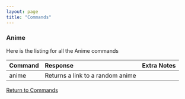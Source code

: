 ```yaml
---
layout: page
title: "Commands"
---
```


### Anime

Here is the listing for all the Anime commands

| Command | Response                         | Extra Notes |
|:--------|:---------------------------------|:------------|
| anime   | Returns a link to a random anime |             |

[Return to Commands](../commands.md)